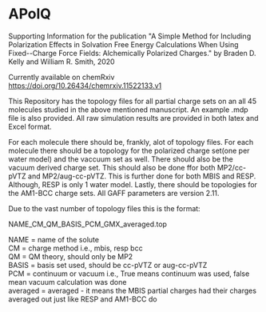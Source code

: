 # APolQ
Supporting Information for the publication "A Simple Method for Including Polarization Effects in Solvation Free Energy Calculations When Using  Fixed--Charge Force Fields: Alchemically Polarized Charges." by Braden D. Kelly and William R. Smith, 2020 

Currently available on chemRxiv https://doi.org/10.26434/chemrxiv.11522133.v1 

This Repository has the topology files for all partial charge sets on an all 45 molecules studied in the above mentioned manuscript. An example .mdp file is also provided. All raw simulation results are provided in both latex and Excel format.

For each molecule there should be, frankly, alot of topology files. For each molecule there should be a topology for the polarized charge set(one per water model) and the vaccuum set as well. There should also be the vacuum derived charge set. This should also be done ffor both MP2/cc-pVTZ and MP2/aug-cc-pVTZ. This is further done for both MBIS and RESP. Although, RESP is only 1 water model. Lastly, there should be topologies for the AM1-BCC charge sets. All GAFF parameters are version 2.11.

Due to the vast number of topology files this is the format:

NAME_CM_QM_BASIS_PCM_GMX_averaged.top

NAME = name of the solute\
CM = charge method i.e., mbis, resp bcc\
QM = QM theory, should only be MP2\
BASIS = basis set used, should be cc-pVTZ or aug-cc-pVTZ\
PCM = continuum or vacuum i.e., True means continuum was used, false mean vacuum calculation was done\
averaged = averaged - it means the MBIS partial charges had their charges averaged out just like RESP and AM1-BCC do
